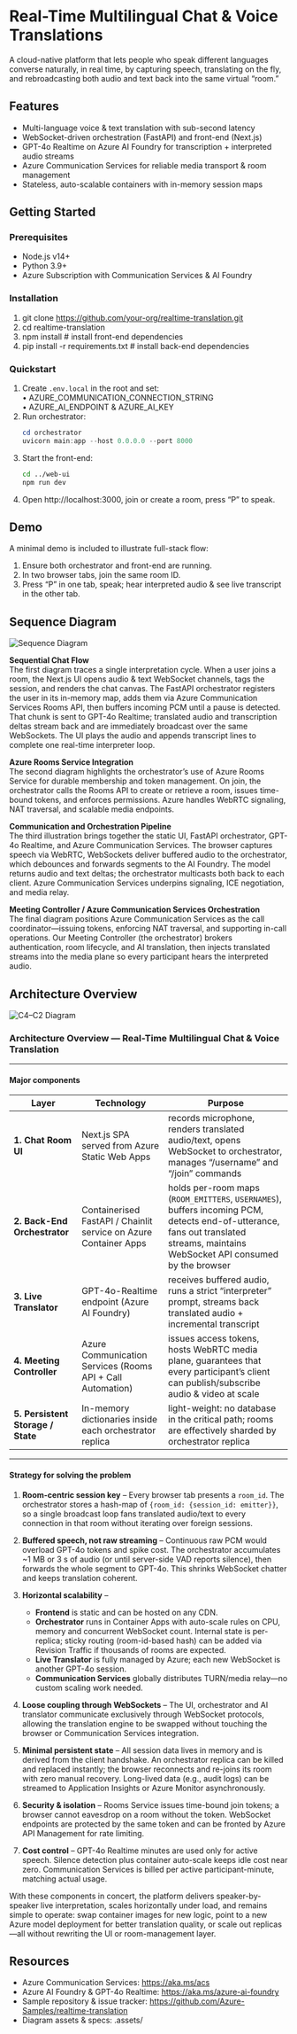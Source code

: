 # Real-Time Multilingual Chat & Voice Translations

A cloud-native platform that lets people who speak different languages converse naturally, in real time, by capturing speech, translating on the fly, and rebroadcasting both audio and text back into the same virtual “room.”

## Features

* Multi-language voice & text translation with sub-second latency  
* WebSocket-driven orchestration (FastAPI) and front-end (Next.js)  
* GPT-4o Realtime on Azure AI Foundry for transcription + interpreted audio streams  
* Azure Communication Services for reliable media transport & room management  
* Stateless, auto-scalable containers with in-memory session maps  

## Getting Started

### Prerequisites

- Node.js v14+  
- Python 3.9+  
- Azure Subscription with Communication Services & AI Foundry  

### Installation

1. git clone https://github.com/your-org/realtime-translation.git  
2. cd realtime-translation  
3. npm install            # install front-end dependencies  
4. pip install -r requirements.txt   # install back-end dependencies  

### Quickstart

1. Create `.env.local` in the root and set:  
     • AZURE_COMMUNICATION_CONNECTION_STRING  
     • AZURE_AI_ENDPOINT & AZURE_AI_KEY  
2. Run orchestrator:  
     ```powershell
     cd orchestrator
     uvicorn main:app --host 0.0.0.0 --port 8000
     ```  
3. Start the front-end:  
     ```bash
     cd ../web-ui
     npm run dev
     ```  
4. Open http://localhost:3000, join or create a room, press “P” to speak.

## Demo

A minimal demo is included to illustrate full-stack flow:

1. Ensure both orchestrator and front-end are running.  
2. In two browser tabs, join the same room ID.  
3. Press “P” in one tab, speak; hear interpreted audio & see live transcript in the other tab.  

## Sequence Diagram

![Sequence Diagram](./.assets/Sequence-Diagram.png)

**Sequential Chat Flow**  
The first diagram traces a single interpretation cycle. When a user joins a room, the Next.js UI opens audio & text WebSocket channels, tags the session, and renders the chat canvas. The FastAPI orchestrator registers the user in its in-memory map, adds them via Azure Communication Services Rooms API, then buffers incoming PCM until a pause is detected. That chunk is sent to GPT-4o Realtime; translated audio and transcription deltas stream back and are immediately broadcast over the same WebSockets. The UI plays the audio and appends transcript lines to complete one real-time interpreter loop.

**Azure Rooms Service Integration**  
The second diagram highlights the orchestrator’s use of Azure Rooms Service for durable membership and token management. On join, the orchestrator calls the Rooms API to create or retrieve a room, issues time-bound tokens, and enforces permissions. Azure handles WebRTC signaling, NAT traversal, and scalable media endpoints.

**Communication and Orchestration Pipeline**  
The third illustration brings together the static UI, FastAPI orchestrator, GPT-4o Realtime, and Azure Communication Services. The browser captures speech via WebRTC, WebSockets deliver buffered audio to the orchestrator, which debounces and forwards segments to the AI Foundry. The model returns audio and text deltas; the orchestrator multicasts both back to each client. Azure Communication Services underpins signaling, ICE negotiation, and media relay.

**Meeting Controller / Azure Communication Services Orchestration**  
The final diagram positions Azure Communication Services as the call coordinator—issuing tokens, enforcing NAT traversal, and supporting in-call operations. Our Meeting Controller (the orchestrator) brokers authentication, room lifecycle, and AI translation, then injects translated streams into the media plane so every participant hears the interpreted audio.

## Architecture Overview

![C4–C2 Diagram](./.assets/C4-C3.png)

### Architecture Overview — Real-Time Multilingual Chat & Voice Translation

---

#### Major components

| Layer                             | Technology                                                       | Purpose                                                                                                                                                                          |
| --------------------------------- | ---------------------------------------------------------------- | -------------------------------------------------------------------------------------------------------------------------------------------------------------------------------- |
| **1. Chat Room UI**               | Next.js SPA served from Azure Static Web Apps                    | records microphone, renders translated audio/text, opens WebSocket to orchestrator, manages “/username” and “/join” commands                                                     |
| **2. Back-End Orchestrator**      | Containerised FastAPI / Chainlit service on Azure Container Apps | holds per-room maps (`ROOM_EMITTERS`, `USERNAMES`), buffers incoming PCM, detects end-of-utterance, fans out translated streams, maintains WebSocket API consumed by the browser |
| **3. Live Translator**            | GPT-4o-Realtime endpoint (Azure AI Foundry)          | receives buffered audio, runs a strict “interpreter” prompt, streams back translated audio + incremental transcript                                                              |
| **4. Meeting Controller**         | Azure Communication Services (Rooms API + Call Automation)       | issues access tokens, hosts WebRTC media plane, guarantees that every participant’s client can publish/subscribe audio & video at scale                                          |
| **5. Persistent Storage / State** | In-memory dictionaries inside each orchestrator replica          | light-weight: no database in the critical path; rooms are effectively sharded by orchestrator replica                                                                            |

---

#### Strategy for solving the problem

1. **Room-centric session key** – Every browser tab presents a `room_id`. The orchestrator stores a hash-map of `{room_id: {session_id: emitter}}`, so a single broadcast loop fans translated audio/text to every connection in that room without iterating over foreign sessions.

2. **Buffered speech, not raw streaming** – Continuous raw PCM would overload GPT-4o tokens and spike cost. The orchestrator accumulates ~1 MB or 3 s of audio (or until server-side VAD reports silence), then forwards the whole segment to GPT-4o. This shrinks WebSocket chatter and keeps translation coherent.

3. **Horizontal scalability** –
   * **Frontend** is static and can be hosted on any CDN.  
   * **Orchestrator** runs in Container Apps with auto-scale rules on CPU, memory and concurrent WebSocket count. Internal state is per-replica; sticky routing (room-id-based hash) can be added via Revision Traffic if thousands of rooms are expected.  
   * **Live Translator** is fully managed by Azure; each new WebSocket is another GPT-4o session.  
   * **Communication Services** globally distributes TURN/media relay—no custom scaling work needed.

4. **Loose coupling through WebSockets** – The UI, orchestrator and AI translator communicate exclusively through WebSocket protocols, allowing the translation engine to be swapped without touching the browser or Communication Services integration.

5. **Minimal persistent state** – All session data lives in memory and is derived from the client handshake. An orchestrator replica can be killed and replaced instantly; the browser reconnects and re-joins its room with zero manual recovery. Long-lived data (e.g., audit logs) can be streamed to Application Insights or Azure Monitor asynchronously.

6. **Security & isolation** – Rooms Service issues time-bound join tokens; a browser cannot eavesdrop on a room without the token. WebSocket endpoints are protected by the same token and can be fronted by Azure API Management for rate limiting.

7. **Cost control** – GPT-4o Realtime minutes are used only for active speech. Silence detection plus container auto-scale keeps idle cost near zero. Communication Services is billed per active participant-minute, matching actual usage.

With these components in concert, the platform delivers speaker-by-speaker live interpretation, scales horizontally under load, and remains simple to operate: swap container images for new logic, point to a new Azure model deployment for better translation quality, or scale out replicas—all without rewriting the UI or room-management layer.

## Resources

- Azure Communication Services: https://aka.ms/acs  
- Azure AI Foundry & GPT-4o Realtime: https://aka.ms/azure-ai-foundry 
- Sample repository & issue tracker: https://github.com/Azure-Samples/realtime-translation  
- Diagram assets & specs: .assets/
